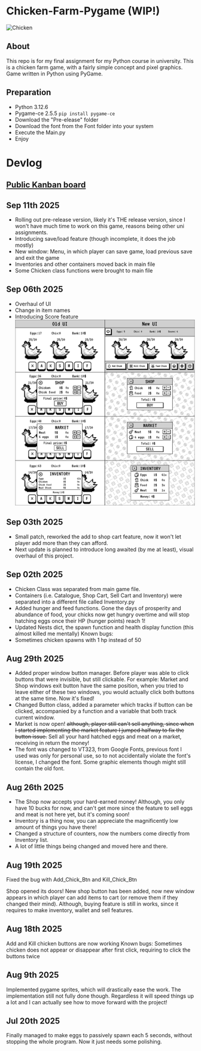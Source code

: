 # Chicken-Farm-Pygame (WIP!)
![Chicken](https://github.com/user-attachments/assets/941ef87d-ba01-4842-b073-2df205a73e13)

## About
This repo is for my final assignment for my Python course in university. This is a chicken farm game, with a fairly simple concept and pixel graphics. Game written in Python using PyGame.

## Preparation 
- Python 3.12.6
- Pygame-ce 2.5.5
  `pip install pygame-ce`
- Download the "Pre-elease" folder
- Download the font from the Font folder into your system
- Execute the Main.py
- Enjoy

# Devlog
## [Public Kanban board](https://planet-nose-f59.notion.site/TB1-FA-Chick-Farm-22c380ac3809803ebdbbcf0d9b368ae9?source=copy_link)
## Sep 11th 2025
- Rolling out pre-release version, likely it's THE release version, since I won't have much time to work on this game, reasons being other uni assignments.
- Introducing save/load feature (though incomplete, it does the job mostly)
- New window: Menu, in which player can save game, load previous save and exit the game
- Inventories and other containers moved back in main file
- Some Chicken class functions were brought to main file 
## Sep 06th 2025
- Overhaul of UI
- Change in item names
- Introducing Score feature ![img.png](img.png)
## Sep 03th 2025
- Small patch, reworked the add to shop cart feature, now it won't let player add more than they can afford.
- Next update is planned to introduce long awaited (by me at least), visual overhaul of this project.
## Sep 02th 2025
- Chicken Class was separated from main game file.
- Containers (i.e. Catalogue, Shop Cart, Sell Cart and Inventory) were separated into a different file called Inventory.py
- Added hunger and feed functions. Gone the days of prosperity and abundance of food, your chicks now get hungry overtime and will stop hatching eggs once their HP (hunger points) reach 1!
- Updated Nests dict, the spawn function and health display function (this almost killed me mentally)
Known bugs:
- Sometimes chicken spawns with 1 hp instead of 50
## Aug 29th 2025
- Added proper window button manager. Before player was able to click buttons that were invisible, but still clickable. For example: Market and Shop windows exit button have the same position, when you tried to leave either of these two windows, you would actually click both buttons at the same time. Now it's fixed!
- Changed Button class, added a parameter which tracks if button can be clicked, accompanied by a function and a variable that both track current window.
- Market is now open! ~~although, player still can't sell anything, since when I started implementing the market feature I jumped halfway to fix the button issue.~~ Sell all your hard hatched eggs and meat on a market, receiving in return the money!
- The font was changed to VT323, from Google Fonts, previous font I used was only for personal use, so to not accidentally violate the font's license, I changed the font. Some graphic elements though might still contain the old font.
## Aug 26th 2025
- The Shop now accepts your hard-earned money! Although, you only have 10 bucks for now, and can't get more since the feature to sell eggs and meat is not here yet, but it's coming soon!
- Inventory is a thing now, you can appreciate the magnificently low amount of things you have there!
- Changed a structure of counters, now the numbers come directly from Inventory list.
- A lot of little things being changed and moved here and there.
## Aug 19th 2025
Fixed the bug with Add_Chick_Btn and Kill_Chick_Btn

Shop opened its doors! New shop button has been added, now new window appears in which player can add items to cart (or remove them if they changed their mind). Although, buying feature is still in works, since it requires to make inventory, wallet and sell features.
## Aug 18th 2025
Add and Kill chicken buttons are now working
Known bugs:
Sometimes chicken does not appear or disappear after first click, requiring to click the buttons twice
## Aug 9th 2025
Implemented pygame sprites, which will drastically ease the work. The implementation still not fully done though. Regardless it will speed things up a lot and I can actually see how to move forward with the project!
## Jul 20th 2025
Finally managed to make eggs to passively spawn each 5 seconds, without stopping the whole program. Now it just needs some polishing.
